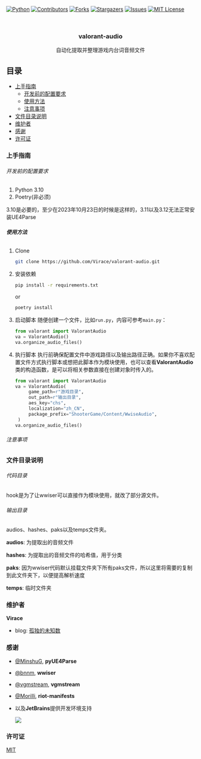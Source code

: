 [![Python][requires-python]][python-url]
[![Contributors][contributors-shield]][contributors-url]
[![Forks][forks-shield]][forks-url]
[![Stargazers][stars-shield]][stars-url]
[![Issues][issues-shield]][issues-url]
[![MIT License][license-shield]][license-url]

<br />
<div align="center">
  <a href="https://github.com/Virace/valorant-audio">
  </a>

<h3 align="center">valorant-audio</h3>

  <p align="center">
    自动化提取并整理游戏内台词音频文件
  </p>
</div>

## 目录

- [上手指南](#上手指南)
    - [开发前的配置要求](#开发前的配置要求)
    - [使用方法](#使用方法)
    - [注意事项](#注意事项)
- [文件目录说明](#文件目录说明)
- [维护者](#维护者)
- [感谢](#感谢)
- [许可证](#许可证)

### 上手指南

###### 开发前的配置要求

1. Python 3.10
2. Poetry(非必须)

3.10是必要的，至少在2023年10月23日的时候是这样的，3.11以及3.12无法正常安装UE4Parse

###### **使用方法**

1. Clone
   ```sh
   git clone https://github.com/Virace/valorant-audio.git
   ```
2. 安装依赖
   ```sh
   pip install -r requirements.txt
   ```
   or
   ```sh
   poetry install
   ```
3. 启动脚本
   随便创建一个文件，比如`run.py`，内容可参考`main.py`：
   ```python
   from valorant import ValorantAudio
   va = ValorantAudio()
   va.organize_audio_files()
   ```
   
4. 执行脚本
   执行前确保配置文件中游戏路径以及输出路径正确。如果你不喜欢配置文件方式执行脚本或想把此脚本作为模块使用，也可以查看**ValorantAudio**类的构造函数，是可以将相关参数直接在创建对象时传入的。
   ```python
   from valorant import ValorantAudio
   va = ValorantAudio(
        game_path=r"游戏目录",
        out_path=r"输出目录",
        aes_key="chs",
        localization="zh_CN",
        package_prefix="ShooterGame/Content/WwiseAudio",
    )
   va.organize_audio_files()
   ```

###### 注意事项




### 文件目录说明

###### 代码目录
hook是为了让wwiser可以直接作为模块使用，就改了部分源文件。

###### 输出目录
audios、hashes、paks以及temps文件夹。

**audios**: 为提取出的音频文件 

**hashes**: 为提取出的音频文件的哈希值，用于分类

**paks**: 因为wwiser代码默认挂载文件夹下所有paks文件，所以这里将需要的复制到此文件夹下，以便提高解析速度

**temps**: 临时文件夹

### 维护者

**Virace**

- blog: [孤独的未知数](https://x-item.com)

### 感谢

- [@MinshuG](https://github.com/MinshuG/pyUE4Parse), **pyUE4Parse**
- [@bnnm](https://github.com/bnnm/wwiser), **wwiser**
- [@vgmstream](https://github.com/vgmstream/vgmstream), **vgmstream**
- [@Morilli](https://github.com/Morilli/riot-manifests), **riot-manifests**

- 以及**JetBrains**提供开发环境支持

  <a href="https://www.jetbrains.com/?from=kratos-pe" target="_blank"><img src="https://cdn.jsdelivr.net/gh/virace/kratos-pe@main/jetbrains.svg"></a>

### 许可证

[MIT](LICENSE)

<!-- MARKDOWN LINKS & IMAGES -->
<!-- https://www.markdownguide.org/basic-syntax/#reference-style-links -->

[contributors-shield]: https://img.shields.io/github/contributors/Virace/valorant-audio.svg?style=for-the-badge

[contributors-url]: https://github.com/Virace/valorant-audio/graphs/contributors

[forks-shield]: https://img.shields.io/github/forks/Virace/valorant-audio.svg?style=for-the-badge

[forks-url]: https://github.com/Virace/valorant-audio/network/members

[stars-shield]: https://img.shields.io/github/stars/Virace/valorant-audio.svg?style=for-the-badge

[stars-url]: https://github.com/Virace/valorant-audio/stargazers

[issues-shield]: https://img.shields.io/github/issues/Virace/valorant-audio.svg?style=for-the-badge

[issues-url]: https://github.com/Virace/valorant-audio/issues

[license-shield]: https://img.shields.io/github/license/Virace/valorant-audio.svg?style=for-the-badge

[license-url]: https://github.com/Virace/valorant-audio/blob/master/LICENSE.txt

[python-url]: https://www.python.org/downloads/release/python-31013/

[requires-python]: https://img.shields.io/python/required-version-toml?tomlFilePath=https%3A%2F%2Fraw.githubusercontent.com%2FVirace%2Fvalorant-audio%2Fmain%2Fpyproject.toml&style=for-the-badge

[product-screenshot]: images/screenshot.png


